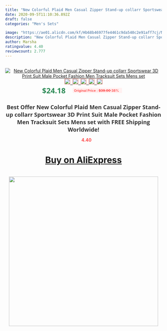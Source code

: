 ```yaml
---
title: "New Colorful Plaid Men Casual Zipper Stand-up collarr Sportswear 3D Print Suit Male Pocket Fashion Men Tracksuit Sets Mens set"
date: 2020-09-5T11:10:36.892Z
draft: false
categories: "Men's Sets"

image: "https://ae01.alicdn.com/kf/Hb68b46977fe4461c9da540c2e91aff7cj/New-Colorful-Plaid-Men-Casual-Zipper-Stand-up-collarr-Sportswear-3D-Print-Suit-Male-Pocket-Fashion.jpg"
description: "New Colorful Plaid Men Casual Zipper Stand-up collarr Sportswear 3D Print Suit Male Pocket Fashion Men Tracksuit Sets Mens set"
author: Marsha
ratingvalue: 4.40
reviewcount: 2.777
---
```

<br>
<div style="text-align: center;">
<a href="https://s.click.aliexpress.com/e/_AO9pPB" target="_blank" rel="nofollow noopener noreferrer"><img alt="New Colorful Plaid Men Casual Zipper Stand-up collarr Sportswear 3D Print Suit Male Pocket Fashion Men Tracksuit Sets Mens set" class="magnifier-image" src="https://ae01.alicdn.com/kf/Hb68b46977fe4461c9da540c2e91aff7cj/New-Colorful-Plaid-Men-Casual-Zipper-Stand-up-collarr-Sportswear-3D-Print-Suit-Male-Pocket-Fashion.jpg_640x640.jpg">
<br>
<img style="border:1px solid salmon" src="https://ae01.alicdn.com/kf/Hb68b46977fe4461c9da540c2e91aff7cj/New-Colorful-Plaid-Men-Casual-Zipper-Stand-up-collarr-Sportswear-3D-Print-Suit-Male-Pocket-Fashion.jpg_120x120.jpg">&nbsp;&nbsp;<img style="border:1px solid salmon" src="https://ae01.alicdn.com/kf/H36e8cdfdbce34c4098530a5071f14073b/New-Colorful-Plaid-Men-Casual-Zipper-Stand-up-collarr-Sportswear-3D-Print-Suit-Male-Pocket-Fashion.jpg_120x120.jpg">&nbsp;&nbsp;<img style="border:1px solid salmon" src="https://ae01.alicdn.com/kf/He90173a24ccf4a6a93a939a919992bacJ/New-Colorful-Plaid-Men-Casual-Zipper-Stand-up-collarr-Sportswear-3D-Print-Suit-Male-Pocket-Fashion.jpg_120x120.jpg">&nbsp;&nbsp;<img style="border:1px solid salmon" src="https://ae01.alicdn.com/kf/H15312f1ddd9d4dfe9e2861887399d9b50/New-Colorful-Plaid-Men-Casual-Zipper-Stand-up-collarr-Sportswear-3D-Print-Suit-Male-Pocket-Fashion.jpg_120x120.jpg">&nbsp;&nbsp;<img style="border:1px solid salmon" src="https://ae01.alicdn.com/kf/H4d5dc483ce314d60a3145fa96c400f7aT/New-Colorful-Plaid-Men-Casual-Zipper-Stand-up-collarr-Sportswear-3D-Print-Suit-Male-Pocket-Fashion.jpg_120x120.jpg"></a></div><br0>
<div style="text-align: center;"><span style="background-color: white; border: 0px; box-sizing: border-box; color: seagreen; display: inline-block; font-family: &quot;open sans&quot; , &quot;arial&quot; , &quot;helvetica&quot; , sans-serif , &quot;heiti&quot;; font-size: 24px; font-stretch: inherit; font-weight: 700; line-height: inherit; margin: 0px 10px 0px 0px; padding: 0px; vertical-align: middle;">$24.18 </span>
<span style="background: rgb(255 , 241 , 241); border-radius: 3px; border: 0px; box-sizing: border-box; color: #ff4747; display: inline-block; font-family: inherit; font-size: 12px; font-stretch: inherit; font-style: inherit; font-variant: inherit; font-weight: 600; line-height: inherit; margin: 0px; padding: 2px 5px; transform: scale(0.9); vertical-align: middle;">Original Price : <b style="text-decoration: line-through;">$39.00 </b> 38%&nbsp;&nbsp;</span></div>
<h1 style="color: #333333; display: inline-block; font-family: &quot;open sans&quot; , &quot;arial&quot; , &quot;helvetica&quot; , sans-serif , &quot;heiti&quot;; font-size: 18px; font-stretch: inherit; font-weight: 700; text-align: center;">Best Offer New Colorful Plaid Men Casual Zipper Stand-up collarr Sportswear 3D Print Suit Male Pocket Fashion Men Tracksuit Sets Mens set with FREE Shipping Worldwide!</h1>
<div style="color: #ff4747; text-align: center;">
<img src="https://4.bp.blogspot.com/-M0ZcTcb-5uY/XleCXlxnR4I/AAAAAAAAAEc/OrjgMkXV1oMQFaCRZj5HQwOCBcu3w1FegCPcBGAYYCw/s1600/star.png" style="height: 15px;">&nbsp;<b>4.40</b></div>
<div class="button_cont" align="center"><a class="buynow_a" href="https://s.click.aliexpress.com/e/_AO9pPB" target="_blank" rel="nofollow noopener noreferrer"><H1>Buy on AliExpress</H1></a></div><br>
<div class="separator" style="clear: both; text-align: center;">
<img src="https://lh3.googleusercontent.com/-pTy5HemUv9M/XlePHvY0dAI/AAAAAAAAAE4/0nX5iRUoIWY8eMW9Dpxeirr157OZliDIgCLcBGAsYHQ/s1600/badge.gif" width="480">
</div>
